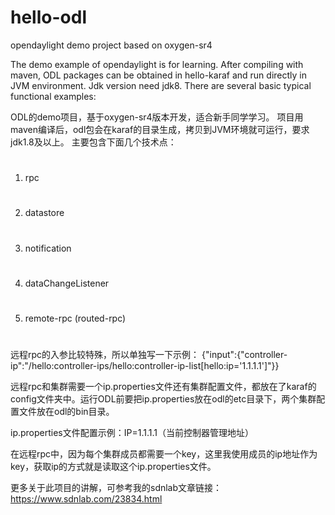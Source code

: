 # hello-odl
opendaylight demo project
based on oxygen-sr4

The demo example of opendaylight is for learning.
After compiling with maven, ODL packages can be obtained in hello-karaf and run directly in JVM environment. 
Jdk version need jdk8.
There are several basic typical functional examples:

ODL的demo项目，基于oxygen-sr4版本开发，适合新手同学学习。
项目用maven编译后，odl包会在karaf的目录生成，拷贝到JVM环境就可运行，要求jdk1.8及以上。
主要包含下面几个技术点：

#
1) rpc
#
2) datastore
#
3) notification
#
4) dataChangeListener
#
5) remote-rpc (routed-rpc)
#

远程rpc的入参比较特殊，所以单独写一下示例：
{"input":{"controller-ip":"/hello:controller-ips/hello:controller-ip-list[hello:ip='1.1.1.1']"}}

远程rpc和集群需要一个ip.properties文件还有集群配置文件，都放在了karaf的config文件夹中。运行ODL前要把ip.properties放在odl的etc目录下，两个集群配置文件放在odl的bin目录。

ip.properties文件配置示例：IP=1.1.1.1（当前控制器管理地址）

在远程rpc中，因为每个集群成员都需要一个key，这里我使用成员的ip地址作为key，获取ip的方式就是读取这个ip.properties文件。

更多关于此项目的讲解，可参考我的sdnlab文章链接：https://www.sdnlab.com/23834.html
